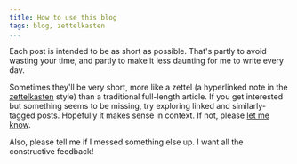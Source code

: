 ```yaml
---
title: How to use this blog
tags: blog, zettelkasten
...
```


Each post is intended to be as short as possible. That's partly to avoid
wasting your time, and partly to make it less daunting for me to write every
day.

Sometimes they'll be very short, more like a zettel (a hyperlinked note in the
[zettelkasten][zettel] style) than a traditional full-length article. If you
get interested but something seems to be missing, try exploring linked and similarly-tagged
posts. Hopefully it makes sense in context. If not, please [let me know][about].

Also, please tell me if I messed something else up.
I want all the constructive feedback!

[about]: /about.html
[zettel]: https://zettelkasten.de/posts/overview/
